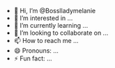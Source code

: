 - 👋 Hi, I’m @Bosslladymelanie
- 👀 I’m interested in ...
- 🌱 I’m currently learning ...
- 💞️ I’m looking to collaborate on ...
- 📫 How to reach me ...
- 😄 Pronouns: ...
- ⚡ Fun fact: ...

<!---
Bosslladymelanie/Bosslladymelanie is a ✨ special ✨ repository because its `README.md` (this file) appears on your GitHub profile.
You can click the Preview link to take a look at your changes.
--->
